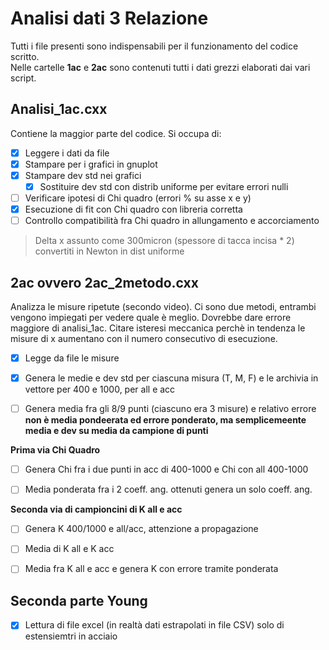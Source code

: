 # Analisi dati 3 Relazione
Tutti i file presenti sono indispensabili per il funzionamento del codice scritto.  
Nelle cartelle **1ac** e **2ac** sono contenuti tutti i dati grezzi elaborati dai vari script.


## Analisi_1ac.cxx


Contiene la maggior parte del codice. Si occupa di:
- [x] Leggere i dati da file
- [x] Stampare per i grafici in gnuplot
- [x] Stampare dev std nei grafici
    - [x] Sostituire dev std con distrib uniforme per evitare errori nulli
- [ ] Verificare ipotesi di Chi quadro (errori % su asse x e y)
- [x] Esecuzione di fit con Chi quadro con libreria corretta
- [ ] Controllo compatibilità fra Chi quadro in allungamento e accorciamento

> Delta x assunto come 300micron (spessore di tacca incisa * 2) convertiti in Newton in dist uniforme



## 2ac ovvero 2ac_2metodo.cxx
Analizza le misure ripetute (secondo video). Ci sono due metodi, entrambi vengono impiegati per vedere quale è meglio. Dovrebbe dare errore maggiore di analisi_1ac. Citare isteresi meccanica perchè in tendenza le misure di x aumentano con il numero consecutivo di esecuzione.
- [x] Legge da file le misure
- [x] Genera le medie e dev std per ciascuna misura (T, M, F) e le archivia in vettore per 400 e 1000, per all e acc
- [ ] Genera media fra gli 8/9 punti (ciascuno era 3 misure) e relativo errore **non è media pondeerata ed errore ponderato, ma semplicemeente media e dev su media da campione di punti**


**Prima via Chi Quadro**
- [ ] Genera Chi fra i due punti in acc di 400-1000 e Chi con all 400-1000
- [ ] Media ponderata fra i 2 coeff. ang. ottenuti genera un solo coeff. ang.


**Seconda via di campioncini di K all e acc**
- [ ] Genera K 400/1000 e all/acc, attenzione a propagazione
- [ ] Media di K all e K acc
- [ ] Media fra K all e acc e genera K con errore tramite ponderata



## Seconda parte Young
- [x] Lettura di file excel (in realtà dati estrapolati in file CSV) solo di estensiemtri in acciaio



<!--

- [x] Generare set di {K_i} consecutivi
- [x] Generare set di {K_i} *non consecutivi*
- [x] Media e dev std con {K_i} *consecutivi*
- [x] Media e dev std con {K_i} *non consecutivi*
- [ ] Compatibilità fra {K_i} *consecutivi* e {K_i} *non consecutivi*  -->
